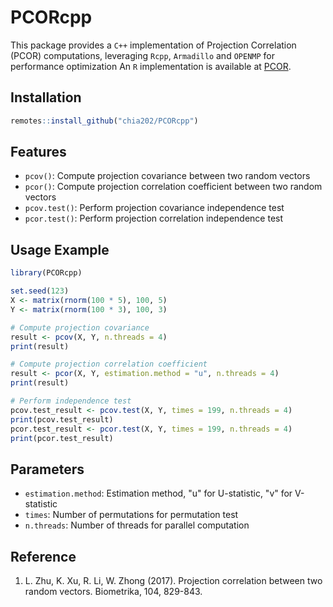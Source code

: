 # PCORcpp

This package provides a `C++` implementation of Projection Correlation (PCOR) computations, leveraging `Rcpp`, `Armadillo` and `OPENMP` for performance optimization An `R` implementation is available at [PCOR](https://github.com/Yilin-Zhang10/PCOR).

## Installation

```r
remotes::install_github("chia202/PCORcpp")
```

## Features

- `pcov()`: Compute projection covariance between two random vectors
- `pcor()`: Compute projection correlation coefficient between two random vectors  
- `pcov.test()`: Perform projection covariance independence test
- `pcor.test()`: Perform projection correlation independence test

## Usage Example

```r
library(PCORcpp)

set.seed(123)
X <- matrix(rnorm(100 * 5), 100, 5)
Y <- matrix(rnorm(100 * 3), 100, 3)

# Compute projection covariance
result <- pcov(X, Y, n.threads = 4)
print(result)

# Compute projection correlation coefficient
result <- pcor(X, Y, estimation.method = "u", n.threads = 4)
print(result)

# Perform independence test
pcov.test_result <- pcov.test(X, Y, times = 199, n.threads = 4)
print(pcov.test_result)
pcor.test_result <- pcor.test(X, Y, times = 199, n.threads = 4)
print(pcor.test_result)
```

## Parameters

- `estimation.method`: Estimation method, "u" for U-statistic, "v" for V-statistic
- `times`: Number of permutations for permutation test
- `n.threads`: Number of threads for parallel computation

## Reference

1. L. Zhu, K. Xu, R. Li, W. Zhong (2017). Projection correlation between two random vectors. Biometrika, 104, 829-843.
